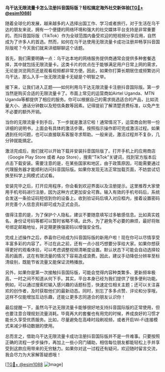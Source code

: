 **乌干达无限流量卡怎么注册抖音国际版？轻松搞定海外社交新体验[[TG💪+ @esim1088](https://t.me/s/esim1088)]**

随着全球化的发展，越来越多的人选择出国工作、学习或者旅行。对于生活在乌干达的朋友来说，拥有一个便捷的网络环境和强大的社交媒体平台支持是非常重要的。而抖音国际版（TikTok）作为全球范围内备受欢迎的短视频分享应用，自然成为了许多人的首选。然而，如何在乌干达使用无限流量卡成功注册并畅享抖音国际版呢？今天我们就来详细聊聊这个话题。

首先，我们需要明确一点：乌干达本地的网络服务提供商通常会提供多种套餐选择，其中就包括无限流量卡。这类卡片的优点在于能够满足用户日常上网的需求，无论是浏览网页还是观看视频都非常方便。因此，如果你打算长期居住或频繁访问乌干达，那么入手一张无限流量卡无疑是个明智之举。

接下来，让我们进入正题——如何利用乌干达无限流量卡注册抖音国际版。第一步当然是购买合适的无限流量卡了。市面上常见的运营商如Airtel Uganda、MTN Uganda等都提供了相应的服务。你可以根据自己的需求挑选适合的产品，比如流量大小、通话分钟数以及短信条数等因素。记得提前了解清楚资费标准，以免产生不必要的额外开销。

当你的无限流量卡到手后，下一步就是激活它啦！通常情况下，运营商会附带一份详细的说明书，上面会有具体的激活步骤。按照指示操作即可完成激活过程。如果遇到任何问题，也可以直接联系客服寻求帮助。一般来说，激活过程并不复杂，几分钟就能搞定。

激活完成后，我们就可以开始下载并安装抖音国际版了。打开手机上的应用商店（Google Play Store 或者 App Store），搜索“TikTok”关键词，找到官方版本后点击下载安装。需要注意的是，在某些国家和地区，由于政策原因，可能需要通过代理服务器才能顺利访问抖音国际版。如果你发现无法正常加载页面，不妨尝试切换至科学上网模式试试看。

安装完毕之后，打开应用程序，你会看到欢迎界面以及注册提示。这里推荐大家使用手机号码进行注册，因为这种方式更加安全可靠。输入有效的手机号码后，系统会发送一条验证码短信到你的设备上。收到验证码后填入对应框内，接着设置密码并完善个人信息资料即可成为正式会员。

值得注意的是，为了保护个人隐私，建议不要随意填写过多敏感信息。比如真实姓名、身份证号码等都可以暂时省略不填。此外，为了避免不必要的麻烦，最好将账号绑定邮箱地址，并定期更换强密码以增强安全性。

完成上述操作之后，恭喜你已经成为抖音国际版的新用户啦！现在你可以尽情享受丰富多彩的内容了。不过在此之前，还有一点小技巧想要分享给大家。如果你想获得更好的观看体验，可以考虑调整视频清晰度设置。默认状态下可能会自动选择较高的画质，这在有限流量的情况下容易造成浪费。因此，建议手动降低分辨率至标清级别，既能节省流量又能保证流畅播放。

另外，如果你是第一次接触抖音国际版，可能会觉得内容种类繁多、更新频率极高，一时之间不知道从何下手。其实，平台本身已经为我们提供了很多便利功能。例如，可以通过搜索栏输入感兴趣的话题标签，快速定位相关主题；还可以关注喜欢的创作者，及时获取他们的最新动态。同时，别忘了多多点赞、评论和分享哦，这样不仅能增加互动乐趣，还能让更多志同道合的朋友认识你！

最后提醒一下，虽然乌干达无限流量卡能够很好地支持抖音国际版的正常使用，但也要注意合理规划流量消耗。毕竟再大的套餐也有用完的时候，养成良好的习惯才能长久享受优质服务。比如，尽量避免在高峰时段刷视频，或者开启Wi-Fi连接模式来减少移动数据的使用。

总而言之，借助乌干达无限流量卡成功注册抖音国际版并不是一件难事。只要按照正确的流程一步步操作，再加上一些小窍门辅助，相信每位朋友都能轻松上手并享受到这款应用带来的无穷魅力。如果你对这一过程还有疑问，欢迎随时留言交流，我会尽力为大家解答疑惑哦！

[[TG💪+ @esim1088](https://t.me/s/esim1088) ![Image](https://i.postimg.cc/4NQfJmqS/Snipaste-2025-05-13-00-14-12.png)]